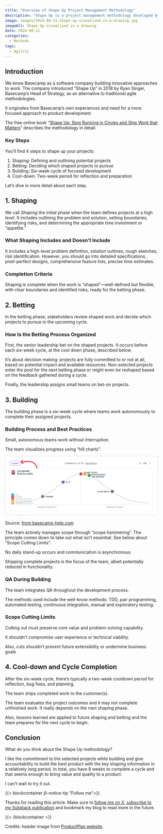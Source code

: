 ```yaml
---
title: "Overview of Shape Up Project Management Methodology"
description: "Shape Up is a project management methodology developed by Basecamp in 2018."
image: images/2024-08-21-shape-up-visualized-in-a-drawing.jpg
imageAlt: Shape Up visualized in a drawing
date: 2024-08-21
categories:
  - Methods
tags:
  - Agility
---
```


## Introduction

We know Basecamp as a software company building innovative approaches to work. The company introduced “Shape Up” in 2018 by Ryan Singer, Basecamp’s Head of Strategy, as an alternative to traditional agile methodologies.

It originates from Basecamp’s own experiences and need for a more focused approach to product development.

The free online book “[Shape Up: Stop Running in Circles and Ship Work that Matters](https://basecamp.com/shapeup)” describes the methodology in detail.

### Key Steps

You’ll find 4 steps to shape up your projects:

1. Shaping: Defining and outlining potential projects
2. Betting: Deciding which shaped projects to pursue
3. Building: Six-week cycle of focused development
4. Cool-down: Two-week period for reflection and preparation

Let’s dive in more detail about each step.

## 1. Shaping

We call _Shaping_ the initial phase when the team defines projects at a high level. It includes outlining the problem and solution, setting boundaries, identifying risks, and determining the appropriate time investment or “appetite.”

### What Shaping Includes and Doesn’t Include

It includes a high-level problem definition, solution outlines, rough sketches, risk identification.
However, you should go into detailed specifications, pixel-perfect designs, comprehensive feature lists, precise time estimates.

### Completion Criteria

Shaping is complete when the work is “shaped”—well-defined but flexible, with clear boundaries and identified risks, ready for the betting phase.

## 2. Betting

In the betting phase, stakeholders review shaped work and decide which projects to pursue in the upcoming cycle.

### How Is the Betting Process Organized

First, the senior leadership bet on the shaped projects. It occurs before each six-week cycle, at the cool down phase, described below.

It’s about decision making: projects are fully committed to or not at all, based on potential impact and available resources. Non-selected projects enter the pool for the next betting phase or might even be reshaped based on the feedback gathered during a cycle.

Finally, the leadership assigns small teams on bet-on projects.

## 3. Building

The building phase is a six-week cycle where teams work autonomously to complete their assigned projects.

### Building Process and Best Practices

Small, autonomous teams work without interruption.

The team visualizes progress using “hill charts”.

![Hill chart example](images/hill-chart-example.png)

Source: [from basecamp-help.com](https://3.basecamp-help.com/article/412-hill-charts)

The team actively manages scope through “scope hammering”. The principle comes down to take out what isn’t essential. See below about “Scope Cutting Limits”.

No daily stand-up occurs and communication is asynchronous.

Shipping complete projects is the focus of the team, albeit potentially reduced in functionality.

### QA During Building

The team integrates QA throughout the development process.

The methods used include the well-know methods: TDD, pair programming, automated testing, continuous integration, manual and exploratory testing.

### Scope Cutting Limits

Cutting out must preserve core value and problem-solving capability.

It shouldn’t compromise user experience or technical viability.

Also, cuts shouldn’t prevent future extensibility or undermine business goals

## 4. Cool-down and Cycle Completion

After the six-week cycle, there’s typically a two-week cooldown period for reflection, bug fixes, and planning.

The team ships completed work to the customer(s).

The team evaluates the project outcomes and it may not complete unfinished work. It really depends on the next shaping phase.

Also, lessons learned are applied to future shaping and betting and the team prepares for the next cycle to begin.

## Conclusion

What do you think about the Shape Up methodology?

I like the commitment to the selected projects while building and give accountability to build the best product with the key shaping information in a relatively long period. In total, you have 8 weeks to complete a cycle and that seems enough to bring value and quality to a product.

I can’t wait to try it out.

{{< blockcontainer jli-notice-tip "Follow me">}}

Thanks for reading this article. Make sure to [follow me on X](https://x.com/LitzlerJeremie), [subscribe to my Substack publication](https://iamjeremie.substack.com/) and bookmark my blog to read more in the future.

{{< /blockcontainer >}}

Credits: header image from [ProductPlan website](https://www.productplan.com/glossary/shape-up-method/).
